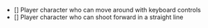 - [] Player character who can move around with keyboard controls
- [] Player character who can shoot forward in a straight line